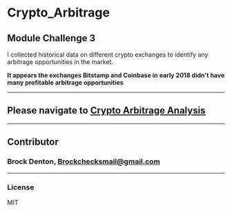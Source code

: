 # Crypto_Arbitrage
Module Challenge 3
---
I collected historical data on different crypto exchanges to identify any arbitrage opportunities in the market.

**It appears the exchanges Bitstamp and Coinbase in early 2018 didn't have many profitable arbitrage opportunities**

---
## Please navigate to [Crypto Arbitrage Analysis](https://github.com/Brock-Denton/crypto_arbitrage/blob/main/crypto_arbitrage.ipynb)
---
## Contributor
### Brock Denton, Brockchecksmail@gmail.com 
---
### License 
MIT 

